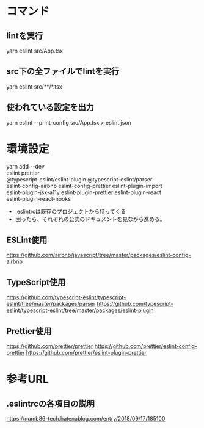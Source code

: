 
# コマンド

## lintを実行
yarn eslint src/App.tsx
## src下の全ファイルでlintを実行
yarn eslint src/**/*.tsx
## 使われている設定を出力
yarn eslint --print-config src/App.tsx > eslint.json

# 環境設定
yarn add --dev \
  eslint prettier \
  @typescript-eslint/eslint-plugin @typescript-eslint/parser \
  eslint-config-airbnb eslint-config-prettier eslint-plugin-import \
  eslint-plugin-jsx-a11y eslint-plugin-prettier eslint-plugin-react \
  eslint-plugin-react-hooks

- .eslintrcは既存のプロジェクトから持ってくる
- 困ったら、それぞれの公式のドキュメントを見ながら進める。

## ESLint使用
https://github.com/airbnb/javascript/tree/master/packages/eslint-config-airbnb

## TypeScript使用
https://github.com/typescript-eslint/typescript-eslint/tree/master/packages/parser
https://github.com/typescript-eslint/typescript-eslint/tree/master/packages/eslint-plugin

## Prettier使用
https://github.com/prettier/prettier
https://github.com/prettier/eslint-config-prettier
https://github.com/prettier/eslint-plugin-prettier

# 参考URL

## .eslintrcの各項目の説明
https://numb86-tech.hatenablog.com/entry/2018/09/17/185100
